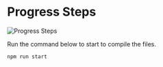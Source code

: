 # Progress Steps

![Progress Steps](https://res.cloudinary.com/coffmanjrp-dev/image/upload/v1643579740/coffmanjrp.io/progress_steps_3f01dd5c33.png)

Run the command below to start to compile the files.

```
npm run start
```
